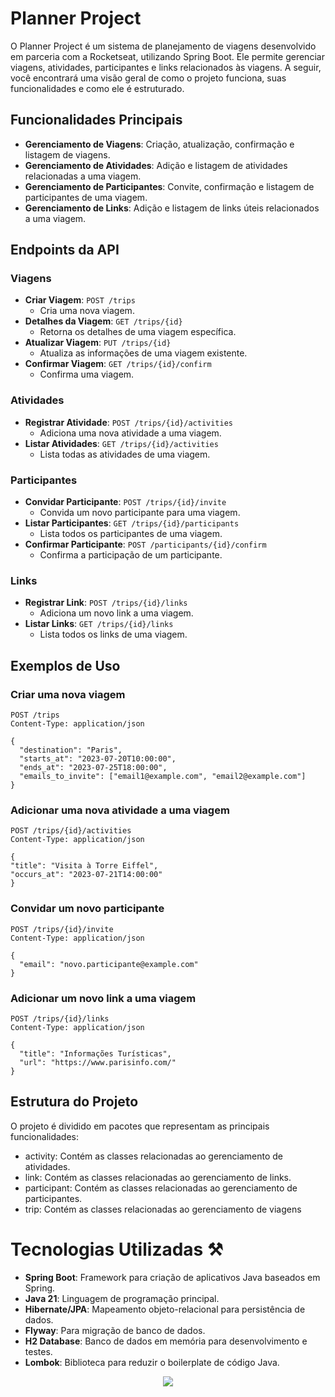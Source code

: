 # Planner Project

O Planner Project é um sistema de planejamento de viagens desenvolvido em parceria com a Rocketseat, utilizando Spring Boot. Ele permite gerenciar viagens, atividades, participantes e links relacionados às viagens. A seguir, você encontrará uma visão geral de como o projeto funciona, suas funcionalidades e como ele é estruturado.

## Funcionalidades Principais

- **Gerenciamento de Viagens**: Criação, atualização, confirmação e listagem de viagens.
- **Gerenciamento de Atividades**: Adição e listagem de atividades relacionadas a uma viagem.
- **Gerenciamento de Participantes**: Convite, confirmação e listagem de participantes de uma viagem.
- **Gerenciamento de Links**: Adição e listagem de links úteis relacionados a uma viagem.

## Endpoints da API

### Viagens

- **Criar Viagem**: `POST /trips`
    - Cria uma nova viagem.
- **Detalhes da Viagem**: `GET /trips/{id}`
    - Retorna os detalhes de uma viagem específica.
- **Atualizar Viagem**: `PUT /trips/{id}`
    - Atualiza as informações de uma viagem existente.
- **Confirmar Viagem**: `GET /trips/{id}/confirm`
    - Confirma uma viagem.

### Atividades

- **Registrar Atividade**: `POST /trips/{id}/activities`
    - Adiciona uma nova atividade a uma viagem.
- **Listar Atividades**: `GET /trips/{id}/activities`
    - Lista todas as atividades de uma viagem.

### Participantes

- **Convidar Participante**: `POST /trips/{id}/invite`
    - Convida um novo participante para uma viagem.
- **Listar Participantes**: `GET /trips/{id}/participants`
    - Lista todos os participantes de uma viagem.
- **Confirmar Participante**: `POST /participants/{id}/confirm`
    - Confirma a participação de um participante.

### Links

- **Registrar Link**: `POST /trips/{id}/links`
    - Adiciona um novo link a uma viagem.
- **Listar Links**: `GET /trips/{id}/links`
    - Lista todos os links de uma viagem.

## Exemplos de Uso

### Criar uma nova viagem

```http
POST /trips
Content-Type: application/json

{
  "destination": "Paris",
  "starts_at": "2023-07-20T10:00:00",
  "ends_at": "2023-07-25T18:00:00",
  "emails_to_invite": ["email1@example.com", "email2@example.com"]
}
```

### Adicionar uma nova atividade a uma viagem

```http
POST /trips/{id}/activities
Content-Type: application/json

{
"title": "Visita à Torre Eiffel",
"occurs_at": "2023-07-21T14:00:00"
}
```
### Convidar um novo participante

```
POST /trips/{id}/invite
Content-Type: application/json

{
  "email": "novo.participante@example.com"
}

```

### Adicionar um novo link a uma viagem
```
POST /trips/{id}/links
Content-Type: application/json

{
  "title": "Informações Turísticas",
  "url": "https://www.parisinfo.com/"
}

```

## Estrutura do Projeto

O projeto é dividido em pacotes que representam as principais funcionalidades:

- activity: Contém as classes relacionadas ao gerenciamento de atividades.
- link: Contém as classes relacionadas ao gerenciamento de links.
- participant: Contém as classes relacionadas ao gerenciamento de participantes.
- trip: Contém as classes relacionadas ao gerenciamento de viagens

# Tecnologias Utilizadas ⚒️

- **Spring Boot**: Framework para criação de aplicativos Java baseados em Spring.
- **Java 21**: Linguagem de programação principal.
- **Hibernate/JPA**: Mapeamento objeto-relacional para persistência de dados.
- **Flyway**: Para migração de banco de dados.
- **H2 Database**: Banco de dados em memória para desenvolvimento e testes.
- **Lombok**: Biblioteca para reduzir o boilerplate de código Java.
  


<p align="center">
  <a href="https://skillicons.dev">
    <img src="https://skillicons.dev/icons?i=java,spring,postman,idea,hibernate" />
    
  </a>
</p>

